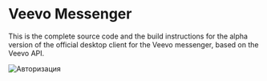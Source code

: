 # Veevo Messenger

This is the complete source code and the build instructions for the alpha version of the official desktop client for the Veevo messenger, based on the Veevo API.

![Авторизация](https://lh4.googleusercontent.com/rsbdXuDbMUKl3Va79GVZ4nBKeNY7moqhrX0H_IM3zt4vv6EURhZH1omxIakhYhfqZDnyudmcwCJtJdbnZ4Zq=w1919-h896-rw "Veevo авторизация")
